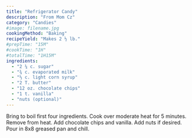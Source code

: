 ```yaml
---
title: "Refrigerator Candy"
description: "From Mom Cz"
category: "Candies"
#image: filename.jpg
cookingMethod: "Baking"
recipeYield: "Makes 2 ½ lb."
#prepTime: "15M"
#cookTime: "1H"
#totalTime: "1H15M"
ingredients:
  - "2 ¼ c. sugar"
  - "¾ c. evaporated milk"
  - "⅓ c. light corn syrup"
  - "2 T. butter"
  - "12 oz. chocolate chips"
  - "1 t. vanilla"
  - "nuts (optional)"
---
```


Bring to boil first four ingredients. Cook over moderate heat for 5 minutes.
Remove from heat. Add chocolate chips and vanilla.
Add nuts if desired.
Pour in 8x8 greased pan and chill.
